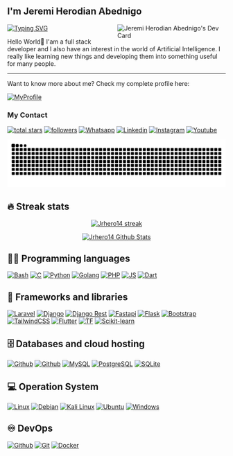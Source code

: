 ## I'm Jeremi Herodian Abednigo

<a href="https://app.daily.dev/JrHero14"><img
    src="https://api.daily.dev/devcards/acc76c9a71ac4628a8c04c476f22f0c5.png?r=vx7" width="250"
    alt="Jeremi Herodian Abednigo's Dev Card" align="right" /></a>

<div align="left">
  <a href="https://git.io/typing-svg"><img
      src="https://readme-typing-svg.demolab.com?font=Fira+Code&weight=600&pause=1000&color=C0C5B5&vCenter=true&random=false&width=435&lines=I'm+Fullstack+Developer;I'm+Fast+Learner;I'm+Machine+Learning+Enthusiast"
      alt="Typing SVG" /></a>
</div>

<div align="left">
  <p>Hello World👋 I'am a full stack developer and I also have an interest in the world of Artificial Intelligence. I
    really like
    learning new things and developing them into something useful for many people.</p>
  <hr>
  <p>Want to know more about me? Check my complete profile here:</p>
</div>

<div align="left">
  <a href="https://jrhero14.github.io/profile/index.html">
    <img alt="MyProfile" title="See my profile"
      src="https://img.shields.io/badge/website-000000?style=for-the-badge&logo=About.me&logoColor=white" /></a>
</div>

### My Contact

<p align="left">
  <a href="https://github.com/Jrhero14?tab=repositories&sort=stargazers">
    <img alt="total stars" title="Total stars on GitHub"
      src="https://custom-icon-badges.herokuapp.com/badge/dynamic/json?logo=star&color=55960c&labelColor=488207&label=Stars&style=for-the-badge&query=%24.stars&url=https://api.github-star-counter.workers.dev/user/Jrhero14" /></a>
  <a href="https://github.com/Jrhero14">
    <img alt="followers" title="Follow me on Github"
      src="https://img.shields.io/github/followers/Jrhero14?color=236ad3&labelColor=1155ba&style=for-the-badge&logo=github&label=Follow" /></a>
  <a href="https://api.whatsapp.com/send?phone=6281386049701&text=Hi%2C%20i%20got%20your%20contacts%20from%20github.">
    <img alt="Whatsapp" title="Contact Me on Whatsapp"
      src="https://img.shields.io/badge/WhatsApp-25D366?style=for-the-badge&logo=whatsapp&logoColor=white" /></a>
  <a href="https://www.linkedin.com/in/jeremi-herodian-abednigo-808584228/">
    <img alt="Linkedin" title="See me CV"
      src="https://img.shields.io/badge/LinkedIn-0077B5?style=for-the-badge&logo=linkedin&logoColor=white" /></a>
  <a href="https://www.instagram.com/jrhero.a/">
    <img alt="Instagram" title="See my Instagram"
      src="https://img.shields.io/badge/Instagram-E4405F?style=for-the-badge&logo=instagram&logoColor=white" /></a>
  <a href="https://www.youtube.com/@pdd_jeremiherodian794">
    <img alt="Youtube" title="See my Youtube"
      src="https://img.shields.io/badge/YouTube-FF0000?style=for-the-badge&logo=youtube&logoColor=white" /></a>
</p>

<img alt="Snake" title="Snake"
  src="https://raw.githubusercontent.com/Jrhero14/Jrhero14/b558d13be5f6c057f221f1ffd2ec421f746c4f23/github-contribution-grid-snake-dark.svg" />

## 🔥 Streak stats

<p align="center">
  <a href="https://github.com/DenverCoder1/github-readme-streak-stats">
    <img title="🔥 Get streak stats for your profile at git.io/streak-stats" alt="Jrhero14 streak"
      src="https://github-readme-streak-stats.herokuapp.com/?user=Jrhero14&theme=monokai-metallian&hide_border=true" />
  </a>
</p>

<p align="center">
  <a href="https://github.com/anuraghazra/github-readme-stats"><img alt="Jrhero14 Github Stats"
      src="https://denvercoder1-github-readme-stats.vercel.app/api/?username=Jrhero14&show_icons=true&count_private=true&theme=react&hide_border=true&bg_color=1F222E&title_color=F85D7F&icon_color=F8D866"
      height="192px" /></a>
</p>

## 👨‍💻 Programming languages

<p align="left">
  <a href=""><img alt="Bash"
      src="https://img.shields.io/badge/Shell_Script-121011?style=for-the-badge&logo=gnu-bash&logoColor=white"></a>
  <a href=""><img alt="C" src="https://img.shields.io/badge/C-00599C?style=for-the-badge&logo=c&logoColor=white"></a>
  <a href="https://github.com/search?q=user%3AJrhero14+language%3APython"><img alt="Python"
      src="https://img.shields.io/badge/Python-14354C?style=for-the-badge&logo=python&logoColor=white"></a>
  <a href=""><img alt="Golang"
      src="https://img.shields.io/badge/go-%2300ADD8.svg?style=for-the-badge&logo=go&logoColor=white"></a>
  <a href=""><img alt="PHP"
      src="https://img.shields.io/badge/php-%23777BB4.svg?style=for-the-badge&logo=php&logoColor=white"></a>
  <a href=""><img alt="JS"
      src="https://img.shields.io/badge/javascript-%23323330.svg?style=for-the-badge&logo=javascript&logoColor=%23F7DF1E"></a>
  <a href=""><img alt="Dart"
      src="https://img.shields.io/badge/dart-%230175C2.svg?style=for-the-badge&logo=dart&logoColor=white"></a>
</p>

## 🧰 Frameworks and libraries

<p align="left">
  <a href="#"><img alt="Laravel"
      src="https://img.shields.io/badge/laravel-%23FF2D20.svg?style=for-the-badge&logo=laravel&logoColor=white"></a>
  <a href="#"><img alt="Django"
      src="https://img.shields.io/badge/Django-092E20?style=for-the-badge&logo=django&logoColor=white"></a>
  <a href="#"><img alt="Django Rest"
      src="https://img.shields.io/badge/django%20rest-ff1709?style=for-the-badge&logo=django&logoColor=white"></a>
  <a href="#"><img alt="Fastapi"
      src="https://img.shields.io/badge/fastapi-109989?style=for-the-badge&logo=FASTAPI&logoColor=white"></a>
  <a href="#"><img alt="Flask"
      src="https://img.shields.io/badge/Flask-000000?style=for-the-badge&logo=flask&logoColor=white"></a>
  <a href="#"><img alt="Bootstrap"
      src="https://img.shields.io/badge/Bootstrap-563D7C?style=for-the-badge&logo=bootstrap&logoColor=white"></a>
  <a href="#"><img alt="TailwindCSS"
      src="https://img.shields.io/badge/tailwindcss-%2338B2AC.svg?style=for-the-badge&logo=tailwind-css&logoColor=white"></a>
  <a href="#"><img alt="Flutter"
      src="https://img.shields.io/badge/Flutter-%2302569B.svg?style=for-the-badge&logo=Flutter&logoColor=white"></a>
  <a href="#"><img alt="TF"
      src="https://img.shields.io/badge/TensorFlow-%23FF6F00.svg?style=for-the-badge&logo=TensorFlow&logoColor=white"></a>
  <a href="#"><img alt="Scikit-learn"
      src="https://img.shields.io/badge/scikit--learn-%23F7931E.svg?style=for-the-badge&logo=scikit-learn&logoColor=white"></a>

</p>

## 🗄️ Databases and cloud hosting

<p align="left">
  <a href="#"><img alt="Github"
      src="https://img.shields.io/badge/Heroku-430098?style=for-the-badge&logo=heroku&logoColor=white"></a>
  <a href="#"><img alt="Github"
      src="https://img.shields.io/badge/vercel-%23000000.svg?style=for-the-badge&logo=vercel&logoColor=white"></a>
  <a href="#"><img alt="MySQL"
      src="https://img.shields.io/badge/MySQL-005C84?style=for-the-badge&logo=mysql&logoColor=white"></a>
  <a href="#"><img alt="PostgreSQL"
      src="https://img.shields.io/badge/PostgreSQL-316192?style=for-the-badge&logo=postgresql&logoColor=white"></a>
  <a href="#"><img alt="SQLite"
      src="https://img.shields.io/badge/SQLite-07405E?style=for-the-badge&logo=sqlite&logoColor=white"></a>
</p>

## 💻 Operation System

<p align="leftr">
  <a href="#"><img alt="Linux"
      src="https://img.shields.io/badge/Linux-FCC624?style=for-the-badge&logo=linux&logoColor=black"></a>
  <a href="#"><img alt="Debian"
      src="https://img.shields.io/badge/Debian-A81D33?style=for-the-badge&logo=debian&logoColor=white"></a>
  <a href="#"><img alt="Kali Linux"
      src="https://img.shields.io/badge/Kali_Linux-557C94?style=for-the-badge&logo=kali-linux&logoColor=white"></a>
  <a href="#"><img alt="Ubuntu"
      src="https://img.shields.io/badge/Ubuntu-E95420?style=for-the-badge&logo=ubuntu&logoColor=white"></a>
  <a href="#"><img alt="Windows"
      src="https://img.shields.io/badge/Windows-0078D6?style=for-the-badge&logo=windows&logoColor=white"></a>
</p>

## ♾️ DevOps

<p align="left">
  <a href="#"><img alt="Github"
      src="https://img.shields.io/badge/GitHub-100000?style=for-the-badge&logo=github&logoColor=white"></a>
  <a href="#"><img alt="Git"
      src="https://img.shields.io/badge/GIT-E44C30?style=for-the-badge&logo=git&logoColor=white"></a>
  <a href="#"><img alt="Docker"
      src="https://img.shields.io/badge/Docker-2CA5E0?style=for-the-badge&logo=docker&logoColor=white"></a>

</p>